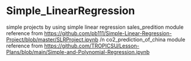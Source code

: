 # Simple_LinearRegression
simple projects by using simple linear regression
sales_predition module reference from https://github.com/pb111/Simple-Linear-Regression-Project/blob/master/SLRProject.ipynb /n
co2_prediction_of_china module reference from https://github.com/TROPICSU/Lesson-Plans/blob/main/Simple-and-Polynomial-Regression.ipynb
